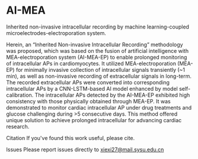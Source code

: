 # AI-MEA
Inherited non-invasive intracellular recording by machine learning-coupled microelectrodes-electroporation system.

Herein, an “Inherited Non-invasive Intracellular Recording” methodology was proposed, which was based on the fusion of artificial intelligence with MEA-electroporation system (AI-MEA-EP) to enable prolonged monitoring of intracellular APs in cardiomyocytes. It utilized MEA-electroporation (MEA-EP) for minimally invasive collection of intracellular signals transiently (~1 min), as well as non-invasive recording of extracellular signals in long-term. The recorded extracellular APs were converted into corresponding intracellular APs by a CNN-LSTM-based AI model enhanced by model self-calibration. The intracellular APs detected by the AI-MEA-EP exhibited high consistency with those physically obtained through MEA-EP. It was demonstrated to monitor cardiac intracellular AP under drug treatments and glucose challenging during >5 consecutive days. This method offered unique solution to achieve prolonged intracellular for advancing cardiac research.

Citation If you've found this work useful, please cite.

Issues Please report issues directly to xiexi27@mail.sysu.edu.cn
